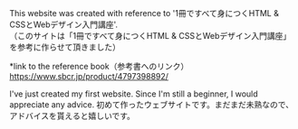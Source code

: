This website was created with reference to '1冊ですべて身につくHTML & CSSとWebデザイン入門講座'.</br>
（このサイトは「1冊ですべて身につくHTML & CSSとWebデザイン入門講座」を参考に作らせて頂きました）

*link to the reference book（参考書へのリンク）  https://www.sbcr.jp/product/4797398892/

I've just created my first website. Since I'm still a beginner, I would appreciate any advice.
初めて作ったウェブサイトです。まだまだ未熟なので、アドバイスを貰えると嬉しいです。
